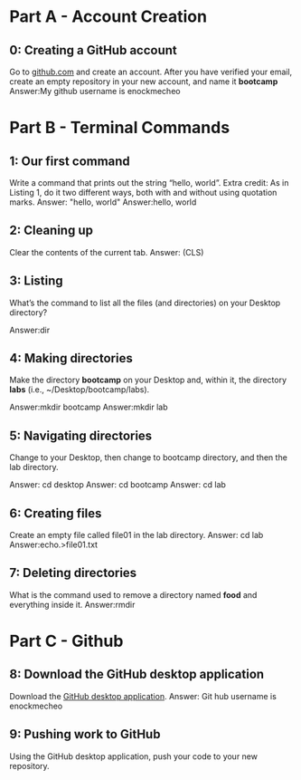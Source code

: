 # Part A - Account Creation


## 0: Creating a GitHub account

Go to [github.com](https://github.com/) and create an account. After you have verified your email, create an empty repository in your new account, and name it **bootcamp**
Answer:My github username is enockmecheo
# Part B - Terminal Commands
  

## 1: Our first command

Write a command that prints out the string “hello, world”. Extra credit: As in Listing 1, do it two different ways, both with and without using quotation marks.
Answer: "hello, world"
Answer:hello, world

## 2: Cleaning up

Clear the contents of the current tab.
Answer: (CLS)

## 3: Listing

What’s the command to list all the files (and directories) on your Desktop directory? 

Answer:dir
## 4: Making directories


Make the directory **bootcamp** on your Desktop and, within it, the directory **labs** (i.e., ~/Desktop/bootcamp/labs).

Answer:mkdir bootcamp
Answer:mkdir lab

## 5: Navigating directories

Change to your Desktop, then change to bootcamp directory, and then the lab directory.

Answer: cd desktop
Answer: cd bootcamp
Answer: cd lab
## 6: Creating files

Create an empty file called file01 in the lab directory. 
Answer: cd lab
Answer:echo.>file01.txt

## 7: Deleting directories

What is the command used to remove a directory named **food** and everything inside it. 
Answer:rmdir <food>
# Part C - Github 

## 8: Download the GitHub desktop application

Download the [GitHub desktop application](https://desktop.github.com/).
Answer: Git hub username is enockmecheo
## 9: Pushing work to GitHub

Using the GitHub desktop application, push your code to your new repository.
